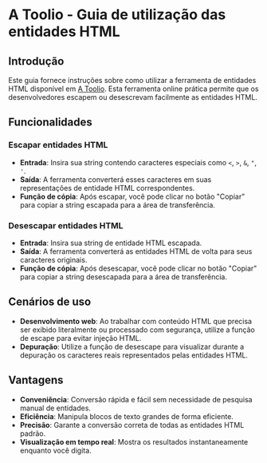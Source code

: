 # A Toolio - Guia de utilização das entidades HTML

## Introdução
Este guia fornece instruções sobre como utilizar a ferramenta de entidades HTML disponível em [A Toolio](https://atoolio.com/html-entities). Esta ferramenta online prática permite que os desenvolvedores escapem ou desescrevam facilmente as entidades HTML.

## Funcionalidades

### Escapar entidades HTML
- **Entrada**: Insira sua string contendo caracteres especiais como `<`, `>`, `&`, `"`, `'`.
- **Saída**: A ferramenta converterá esses caracteres em suas representações de entidade HTML correspondentes.
- **Função de cópia**: Após escapar, você pode clicar no botão "Copiar" para copiar a string escapada para a área de transferência.

### Desescapar entidades HTML
- **Entrada**: Insira sua string de entidade HTML escapada.
- **Saída**: A ferramenta converterá as entidades HTML de volta para seus caracteres originais.
- **Função de cópia**: Após desescapar, você pode clicar no botão "Copiar" para copiar a string desescapada para a área de transferência.

## Cenários de uso
- **Desenvolvimento web**: Ao trabalhar com conteúdo HTML que precisa ser exibido literalmente ou processado com segurança, utilize a função de escape para evitar injeção HTML.
- **Depuração**: Utilize a função de desescape para visualizar durante a depuração os caracteres reais representados pelas entidades HTML.

## Vantagens
- **Conveniência**: Conversão rápida e fácil sem necessidade de pesquisa manual de entidades.
- **Eficiência**: Manipula blocos de texto grandes de forma eficiente.
- **Precisão**: Garante a conversão correta de todas as entidades HTML padrão.
- **Visualização em tempo real**: Mostra os resultados instantaneamente enquanto você digita.